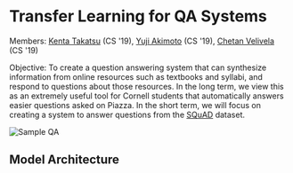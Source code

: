 # Transfer Learning for QA Systems

Members: 
[Kenta Takatsu](https://github.com/Kenta426) (CS '19),
[Yuji Akimoto](https://github.com/yujiakimoto) (CS '19),
[Chetan Velivela](https://github.com/Srivelivela) (CS '19)

Objective: To create a question answering system that can
synthesize information from online resources such as textbooks
and syllabi, and respond to questions about those resources.
In the long term, we view this as an extremely useful tool
for Cornell students that automatically answers easier questions
asked on Piazza. In the short term, we will focus on creating
a system to answer questions from the 
[SQuAD](https://rajpurkar.github.io/SQuAD-explorer/) dataset.  
  
![Sample QA](https://tensorflowkorea.files.wordpress.com/2016/06/squad-explore.png)

## Model Architecture

